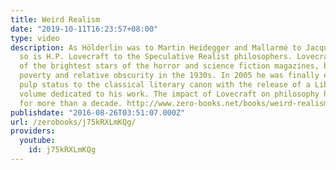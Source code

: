 ```yaml
---
title: Weird Realism
date: "2019-10-11T16:23:57+08:00"
type: video
description: As Hölderlin was to Martin Heidegger and Mallarmé to Jacques Derrida,
  so is H.P. Lovecraft to the Speculative Realist philosophers. Lovecraft was one
  of the brightest stars of the horror and science fiction magazines, but died in
  poverty and relative obscurity in the 1930s. In 2005 he was finally elevated from
  pulp status to the classical literary canon with the release of a Library of America
  volume dedicated to his work. The impact of Lovecraft on philosophy has been building
  for more than a decade. http://www.zero-books.net/books/weird-realism-lovecraft-and-philosophy
publishdate: "2016-08-26T03:51:07.000Z"
url: /zerobooks/j75kRXLmKQg/
providers:
  youtube:
    id: j75kRXLmKQg
---
```

